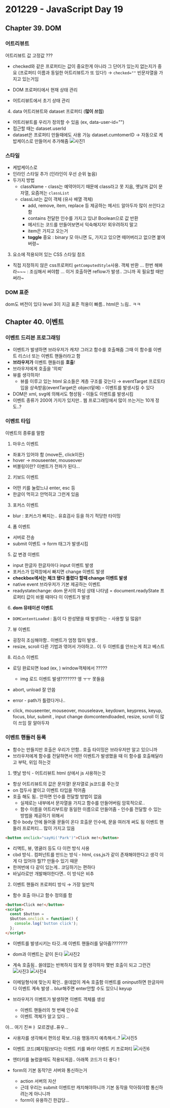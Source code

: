# 201229 - JavaScript Day 19

## Chapter 39. DOM

### 어트리뷰트

어트리뷰트 값 고정값 ???

- checked와 같은 프로퍼티는 값이 중요한게 아니라 그 단어가 있는지 없는지가 중요 (프로퍼티 이름과 동일한 어트리뷰트가 또 있다!) &#8594; `checked=""` 빈문자열을 가지고 있는거임

- DOM 프로퍼티에서 현재 상태 관리 
- 어트리뷰트에서 초기 상태 관리 

4. data 어트리뷰트와 dataset 프로퍼티 (**많이 쓰임**)
  - 어트리뷰트를 우리가 정의할 수 있음 (ex, data-user-id="")
  - 접근할 때는 dataset.userId 
  - dataset은 프로퍼티 만들때에도 사용 가능 dataset.cumtomerID -> 자동으로 케밥케이스로 만들어서 추가해줌
  ![사진1](./images/29-1.PNG)

### 스타일
- 케밥케이스로 
- 인라인 스타일 추가 (인라인이 우선 순위 높음)
- 두가지 방법
  - className - class는 예약어이기 때문에 class라고 못 지음, 옛날꺼 값이 문자열, 요즘꺼는 `classList`
  - classList는 값이 객체 (유사 배열 객체)
    - add, remove, item, replace 등 제공하는 메서드 알아두자 많이 쓰인다고 함
    - contains 전달한 인수를 가지고 있냐! Boolean으로 값 반환
    - 메서드는 코드를 만들어보면서 익숙해지자! 외우려하지 말고 
    - item은 가지고 오는거 
    - **toggle** 중요 : binary 모 아니면 도, 가지고 있으면 떼어버리고 없으면 붙여버령~

3. 요소에 적용되어 있는 CSS 스타일 참조 
  - 직접 지정하지 않은 css프로퍼티 `getComputedStyle`사용. 객체 반환 ... 한번 해봐라~~~ : 조심해서 써야함 ... 이거 호출하면 reflow가 발생.. 그니까 꼭 필요할 때만 써라~

### DOM 표준
dom도 버전이 있다 
level 3이 지금 표준
적용이 빠름.. html은 느림.. ㅋㅋ

## Chapter 40. 이벤트 

### 이벤트 드리븐 프로그래밍
- 이벤트가 발생하면 브라우저가 캐치! 그러고 함수를 호출해줌 그때 이 함수를 이벤트 리스너 또는 이벤트 핸들러라고 함 
- **브라우저가** 이벤트 핸들러를 **호출**! 
- 브라우저에게 호출을 '의뢰' 
- 뷰를 생각하자! 
  - 뷰를 이루고 있는 html 요소들은 계층 구조를 갖는다 &#8594; eventTarget 프로토타입을 상속받음(eventTarget은 object밑에) - 이벤트를 발생시킬 수 있다 
- DOM은 xml, svg에 의해서도 형성됨 - 이들도 이벤트를 발생시킴
- 이벤트 종류가 200여 가지가 있지만.. 웹 프로그래밍에서 많이 쓰는거는 10개 정도..? 
 
### 이벤트 타입
이벤트의 종류를 말함

1. 마우스 이벤트 
  - 좌표가 있어야 함 (move든, click이든)
  - hover &#8594; mouseenter, mouseover
  - 버블링이란?  이벤트가 전파가 된다...
2. 키보드 이벤트
  - 어떤 키를 눌렀느냐 enter, esc 등
  - 한글이 먹히고 안먹히고 그런게 있음
3. 포커스 이벤트
  - blur : 포커스가 빠지는.. 유효검사 등을 하기 적당한 타이밍
4. 폼 이벤트
  - 서버로 전송
  - submit 이벤트 &#8594; form 태그가 발생시킴
5. 값 변경 이벤트
  - input 한글자 한글자마다 input 이벤트 발생
  - 포커스가 입력창에서 빠지면 change 이벤트 발생
  - **checkbox에서는 체크 됐다 풀렸다 할때 change 이벤트 발생**
  - native event 브라우저가 기본 제공하는 이벤트 
  - readystatechange: dom 문서의 파싱 상태 나타냄 = document.readyState 프로퍼티 값이 바뀔 때마다 이 이벤트가 발생
6. **dom 뮤테이션 이벤트** 
  - `DOMContentLoaded` : 돔이 다 완성됐을 때 발생하는 - 사용할 일 많음!!
7. 뷰 이벤트
  - 굉장히 조심해야함.. 이벤트가 엄청 많이 발생..
  - resize, scroll 다른 기법과 엮어서 가야하고.. 이 두 이벤트를 안쓰는게 최고 베스트
8. 리소스 이벤트
  - 로딩 완료되면 load (ex, ) window객체에서 ?????
    - img 로드 이벤트 발생??????? 엥 ㅜㅜ 못들음
  - abort, unload 잘 안씀
  - error - path가 틀렸다거나.. 

- click, mouseenter, mouseover, mouseleave, keydown, keypress, keyup, focus, blur, submit , input change domcontendloaded, resize, scroll 이 많이 쓰임 잘 알아두자 

### 이벤트 핸들러 등록
- 함수는 만들지만 호출은 우리가 안함.. 호출 타이밍은 브라우저만 알고 있으니까 
- 브라우저에게 함수를 전달하면서 어떤 이벤트가 발생했을 때 이 함수를 호출해달라고 부탁, 위임 하는것 

1. 옛날 방식 - 어트리뷰트
html 상에서 js 사용하는것
- 항상 어트리뷰트의 값은 문자열! 문자열로 js코드를 주는것 
- on 접두사 붙이고 이벤트 타입을 적어줌
- 호출 해도 됨.. 안하면 인수를 전달할 방법이 없음
  - 실제로는 내부에서 문자열을 가지고 함수를 만들어버림 암묵적으로.. 
  - 함수 이름을 어트리부트랑 동일한 이름으로 만들어줌 - 인수를 전달할 수 있는 방법을 제공하기 위해서 
- 함수 body 안에 들어올 문들이 온다 호출문 인수에, 문을 여러개 써도 됨
이벤트 핸들러 프로퍼티... 많이 가지고 있음

```html
<button onclick="sayHi('Park')">Click me!</button>
```
- 리액트, 뷰, 앵귤러 등도 다 이런 방식 사용
- cbd 방식.. 컴퍼넌트를 만드는 방식 - html, css,js가 같이 존재해야한다고 생각 이게 다 있어야 뭘?? 만들수 있기 때문
- 한꺼번에 다 같이 있는게.. 코딩하기는 편하다 
- 바닐라로만 개발해야한다면.. 이 방식은 비추 


2. 이벤트 핸들러 프로퍼티 방식 &#8594; 가장 일반적
  - 함수 호출 아니고 함수 정의를 함 
  ```html
  <button>Click me!</button>
  <script>
    const $button = 
    $button.onclick = function() {
      console.log('button click');
    };
  </script>
  ```
  - 이벤트를 발생시키는 타깃..에 이벤트 핸들러를 달아줌???????
  - dom과 이벤트는 같이 돈다 
  ![사진2](./images/29-2.PNG)
  - 계속 호출됨.. 쓸데없는 반복하지 않게 잘 생각하자 몇번 호출이 되고 그런건
  ![사진3](./images/29-3.PNG)
  ![사진4](./images/29-4.PNG)
  - 이메일형식에 맞는지 확인.. 쓸데없이 계속 호출함 이벤트를 oninput하면 한글자마다 이벤트 계속 발생 .. blur해주면 enter안할 수도 있으니 keyup

  - 브라우저가 이벤트가 발생하면 이벤트 객체를 생성 
    - 이벤트 핸들러의 첫 번째 인수로
    - 이벤트 객체가 알고 있다 .. 

  아... 여기 진ㅉㅏ 모르겠넹..퓨우... 

  - 사용자를 생각해서 편의성 확보..다음 행동까지 예측해서..? 
  ![사진5](./images/29-5.PNG)

  - 이벤트 코드(폐지됨)보다는 이벤트 키를 봐라! 이벤트 키 프로퍼티 
  ![사진6](./images/29-6.PNG)
  - 엔터키를 눌렀을때도 적용되게끔.. 아래쪽 코드가 더 좋다 !

  - form의 기본 동작?은 서버와 통신하는거  
    - action 서버의 자산
    - 근데 우리는 submit 이벤트만 캐치해야하니까 기본 동작을 막아줘야함 통신하려는게 아니니까 
    - form이 유용하긴 한갑당...
    
